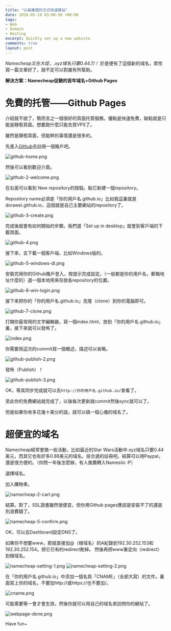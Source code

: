 ```yaml
---
title: "以最廉價的方式快速建站"
date: 2016-05-10 03:08:56 +08:00
tags:
- Web
- Domain
- Hosting
excerpt: Quickly set up a new website.
comments: true
layout: post
---
```


_Namecheap又在大促，.xyz域名只要0.44刀！_
於是便有了這個新的域名，索性寫一篇文章好了，說不定可以對誰有所幫助。

**解決方案：Namecheap促銷的首年域名+Github Pages**

# 免費的托管——Github Pages

介紹就不說了，簡而言之一個很好的頁面托管服務。優點是快速免費，缺點就是只能是靜態頁面。想要跑什麼只能去買VPS了。

雖然是靜態頁面，但能幹的事情還是很多的。

先進入[Github](https://github.com)去註冊一個賬戶吧。

![github-home.png](https://ooo.0o0.ooo/2016/05/09/573087a6c8718.png)

然後可以看到歡迎介面。

![github-2-welcome.png](https://ooo.0o0.ooo/2016/05/09/573098886678f.png)

在右面可以看到 New repository的按鈕。點它新建一個repository。

Repository name必須是「你的用戶名.github.io」比如我這裏就是dorawei.github.io，這個就是自己主要網站的repository了。

![github-3-create.png](https://ooo.0o0.ooo/2016/05/09/5730988864570.png)

完成後就會有如何開始的步驟。我們選「Set up in desktop」就會到客戶端的下載頁面。

![github-4.png](https://ooo.0o0.ooo/2016/05/09/5730988860685.png)

接下來，去下載一個客戶端，比如Windows版的。

![github-5-windows-dl.png](https://ooo.0o0.ooo/2016/05/09/57309888db36b.png)

安裝完用你的Github賬戶登入，按提示完成設定。（一般都是你的用戶名，郵箱地址什麼的）選一個本地用來存放各repository的位置。

![github-6-win-login.png](https://ooo.0o0.ooo/2016/05/09/57309888293ba.png)

接下來把你的「你的用戶名.github.io」克隆（clone）到你的電腦即可。

![github-7-clone.png](https://ooo.0o0.ooo/2016/05/09/5730988852f21.png)

打開你最常用的文字編輯器，寫一個index.html，放到「你的用戶名.github.io」裏，接下來就可以發佈了。

![index.png](https://ooo.0o0.ooo/2016/05/09/5730995b5dc18.png)

你需要爲這次的commit寫一個概述，描述可以省略。

![github-publish-2.png](https://ooo.0o0.ooo/2016/05/09/5730998fd9f02.png)

發佈（Publish）！

![github-publish-3.png](https://ooo.0o0.ooo/2016/05/09/573099ebae9fd.png)

OK，等其同步完成就可以去`http://你的用戶名.github.io/`查看了。

至此你的免費網站就完成了，以後每次更新就commit然後sync就可以了。

但是如果你肯多花幾十美分的話，就可以搞一個心儀的域名了。

# 超便宜的域名

Namecheap經常會搞一些活動，比如最近的Star Wars活動中.xyz域名只要0.44美元，而其它也有好多0.88美元的域名，撿合適的註冊吧。結算可以用Paypal，還是很方便的。（你問一年後怎麼辦，有人推薦轉入Namesilo :P）

選擇域名。

加入購物車。

![namecheap-2-cart.png](https://ooo.0o0.ooo/2016/05/09/57309a427f9f0.png)

結算。對了，SSL證書雖然很便宜，但你用Github pages應該是安裝不了的還是別浪費錢了。

![namecheap-5-confirm.png](https://ooo.0o0.ooo/2016/05/09/57309a71b0a6a.png)

OK，可以去Dashboard設定DNS了。

如果你不想要www，那就直接加@（根域名）的A紀錄到192.30.252.153和192.30.252.154。把它已有的redirect刪掉。
然後再把www重定向（redirect）到根域名。

![namecheap-setting-1.png](https://ooo.0o0.ooo/2016/05/09/57309a9245b71.png)
![namecheap-setting-2.png](https://ooo.0o0.ooo/2016/05/09/57309ae3911cc.png)

在「你的用戶名.github.io」中添加一個名爲「CNAME」（全部大寫）的文件。裏面寫上你的域名，不要加http://或https://也不要加/。

![cname.png](https://ooo.0o0.ooo/2016/05/09/57309b2fa8249.png)

可能需要等一會才會生效，然後你就可以用自己的域名來訪問你的網站了。

![webpage-done.png](https://ooo.0o0.ooo/2016/05/09/57309b4c1c6e9.png)

Have fun~
